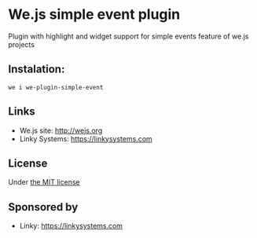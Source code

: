 # We.js simple event plugin

Plugin with highlight and widget support for simple events feature of we.js projects

## Instalation:
```
we i we-plugin-simple-event
```

## Links

* We.js site: http://wejs.org
* Linky Systems: https://linkysystems.com

## License

Under [the MIT license](https://github.com/wejs/we-core/blob/master/LICENSE.md)

## Sponsored by

- Linky: https://linkysystems.com
